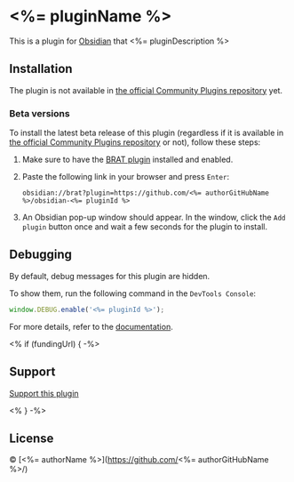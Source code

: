 # <%= pluginName %>

This is a plugin for [Obsidian](https://obsidian.md/) that <%= pluginDescription %>

## Installation

The plugin is not available in [the official Community Plugins repository](https://obsidian.md/plugins) yet.

### Beta versions

To install the latest beta release of this plugin (regardless if it is available in [the official Community Plugins repository](https://obsidian.md/plugins) or not), follow these steps:

1. Make sure to have the [BRAT plugin](https://obsidian.md/plugins?id=obsidian42-brat) installed and enabled.
2. Paste the following link in your browser and press `Enter`:

    ```
    obsidian://brat?plugin=https://github.com/<%= authorGitHubName %>/obsidian-<%= pluginId %>
    ```

3. An Obsidian pop-up window should appear. In the window, click the `Add plugin` button once and wait a few seconds for the plugin to install.

## Debugging

By default, debug messages for this plugin are hidden.

To show them, run the following command in the `DevTools Console`:

```js
window.DEBUG.enable('<%= pluginId %>');
```

For more details, refer to the [documentation](https://github.com/mnaoumov/obsidian-dev-utils?tab=readme-ov-file#debugging).

<% if (fundingUrl) { -%>
## Support

<a href="<%= fundingUrl %>" target="_blank">Support this plugin</a>

<% } -%>
## License

© [<%= authorName %>](https://github.com/<%= authorGitHubName %>/)
